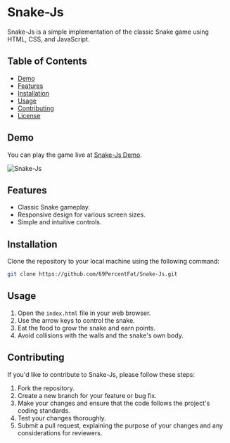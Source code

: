 # Snake-Js

Snake-Js is a simple implementation of the classic Snake game using HTML, CSS, and JavaScript.

## Table of Contents
- [Demo](#demo)
- [Features](#features)
- [Installation](#installation)
- [Usage](#usage)
- [Contributing](#contributing)
- [License](#license)

## Demo

You can play the game live at [Snake-Js Demo](https://snakeeats.vercel.app).

![Snake-Js](demo.gif)

## Features

- Classic Snake gameplay.
- Responsive design for various screen sizes.
- Simple and intuitive controls.

## Installation

Clone the repository to your local machine using the following command:

```bash
git clone https://github.com/69PercentFat/Snake-Js.git
```

## Usage

1. Open the `index.html` file in your web browser.
2. Use the arrow keys to control the snake.
3. Eat the food to grow the snake and earn points.
4. Avoid collisions with the walls and the snake's own body.

## Contributing

If you'd like to contribute to Snake-Js, please follow these steps:

1. Fork the repository.
2. Create a new branch for your feature or bug fix.
3. Make your changes and ensure that the code follows the project's coding standards.
4. Test your changes thoroughly.
5. Submit a pull request, explaining the purpose of your changes and any considerations for reviewers.

